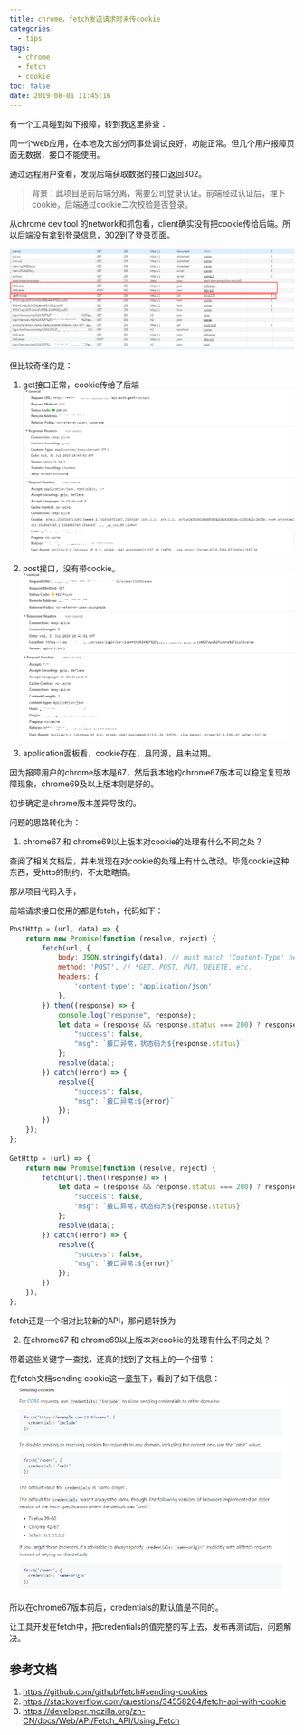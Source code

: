 ```yaml
---
title: chrome，fetch发送请求时未传cookie
categories:
  - tips
tags:
  - chrome
  - fetch
  - cookie
toc: false
date: 2019-08-01 11:45:16
---
```


有一个工具碰到如下报障，转到我这里排查：

同一个web应用，在本地及大部分同事处调试良好，功能正常。但几个用户报障页面无数据，接口不能使用。

通过远程用户查看，发现后端获取数据的接口返回302。

> 背景：此项目是前后端分离，需要公司登录认证。前端经过认证后，埋下cookie，后端通过cookie二次校验是否登录。

从chrome dev tool 的network和抓包看，client确实没有把cookie传给后端。所以后端没有拿到登录信息，302到了登录页面。

![](/images/tips/fetch_cookie_3.png)

<!-- more -->

但比较奇怪的是：

1. get接口正常，cookie传给了后端
![](/images/tips/fetch_cookie_2.png)

2. post接口，没有带cookie。
![](/images/tips/fetch_cookie_1.png)

3. application面板看，cookie存在，且同源，且未过期。

因为报障用户的chrome版本是67，然后我本地的chrome67版本可以稳定复现故障现象，chrome69及以上版本则是好的。

初步确定是chrome版本差异导致的。  

问题的思路转化为：
1. chrome67 和 chrome69以上版本对cookie的处理有什么不同之处？

查阅了相关文档后，并未发现在对cookie的处理上有什么改动。毕竟cookie这种东西，受http的制约，不太敢瞎搞。

那从项目代码入手，  

前端请求接口使用的都是fetch，代码如下：
```js
PostHttp = (url, data) => {
    return new Promise(function (resolve, reject) {
        fetch(url, {
            body: JSON.stringify(data), // must match 'Content-Type' header
            method: 'POST', // *GET, POST, PUT, DELETE, etc.
            headers: {
                'content-type': 'application/json'
            },
        }).then((response) => {
            console.log("response", response);
            let data = (response && response.status === 200) ? response.json() : {
                "success": false,
                "msg": `接口异常，状态码为${response.status}`
            };
            resolve(data);
        }).catch((error) => {
            resolve({
                "success": false,
                "msg": `接口异常:${error}`
            });
        })
    });
};

GetHttp = (url) => {
    return new Promise(function (resolve, reject) {
        fetch(url).then((response) => {
            let data = (response && response.status === 200) ? response.json() : {
                "success": false,
                "msg": `接口异常，状态码为${response.status}`
            };
            resolve(data);
        }).catch((error) => {
            resolve({
                "success": false,
                "msg": `接口异常:${error}`
            });
        })
    });
};

```

fetch还是一个相对比较新的API，那问题转换为

2. 在chrome67 和 chrome69以上版本对cookie的处理有什么不同之处？

带着这些关键字一查找，还真的找到了文档上的一个细节：

在fetch文档sending cookie这一[章节](https://github.com/github/fetch#sending-cookies)下，看到了如下信息：  
![](/images/tips/fetch_cookie_4.png)

所以在chrome67版本前后，credentials的默认值是不同的。

让工具开发在fetch中，把credentials的值完整的写上去，发布再测试后，问题解决。

## 参考文档
1. https://github.com/github/fetch#sending-cookies
2. https://stackoverflow.com/questions/34558264/fetch-api-with-cookie
3. https://developer.mozilla.org/zh-CN/docs/Web/API/Fetch_API/Using_Fetch